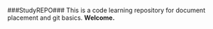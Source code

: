 ###StudyREPO###
This is a code learning repository for document placement and git basics. 
**Welcome.**

